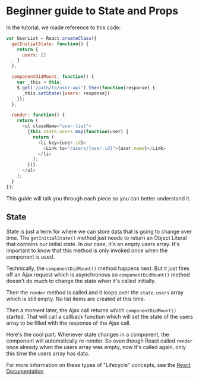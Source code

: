 # Beginner guide to State and Props

In the tutorial, we made reference to this code:

```js
var UserList = React.createClass({
  getInitialState: function() {
    return {
      users: []
    }
  },

  componentDidMount: function() {
    var _this = this;
    $.get('/path/to/user-api').then(function(response) {
      _this.setState({users: response})
    });
  },

  render: function() {
    return (
      <ul className="user-list">
        {this.state.users.map(function(user) {
          return (
            <li key={user.id}>
              <Link to="/users/{user.id}">{user.name}</Link>
            </li>
          );
        })}
      </ul>
    );
  }
});
```

This guide will talk you through each piece so you can better understand it.

## State

State is just a term for where we can store data that is going to change over time. The `getInitialState()` method just needs to return an Object Literal that contains our initial state. In our case, it's an empty users array. It's important to know that this method is only invoked once when the component is used.

Technically, the `componentDidMount()` method happens next. But it just fires off an Ajax request which is asynchronous so `componentDidMount()` method doesn't do much to change the state when it's called initially.

Then the `render` method is called and it loops over the `state.users` array which is still empty. No list items are created at this time.

Then a moment later, the Ajax call returns which `componentDidMount()` started. That will call a callback function which will set the state of the users array to be filled with the response of the Ajax call.

Here's the cool part. Whenever state changes in a component, the component will automatically re-render. So even though React called `render` once already when the users array was empty, now it's called again, only this time the users array has data.

For more information on these types of "Lifecycle" concepts, see the [React Documentation](https://facebook.github.io/react/docs/component-specs.html)
